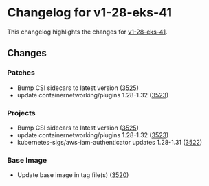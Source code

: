 # Changelog for v1-28-eks-41

This changelog highlights the changes for [v1-28-eks-41](https://github.com/aws/eks-distro/tree/v1-28-eks-41).

## Changes

### Patches
* Bump CSI sidecars to latest version ([3525](https://github.com/aws/eks-distro/pull/3525))
* update containernetworking/plugins 1.28-1.32 ([3523](https://github.com/aws/eks-distro/pull/3523))

### Projects
* Bump CSI sidecars to latest version ([3525](https://github.com/aws/eks-distro/pull/3525))
* update containernetworking/plugins 1.28-1.32 ([3523](https://github.com/aws/eks-distro/pull/3523))
* kubernetes-sigs/aws-iam-authenticator updates 1.28-1.31 ([3522](https://github.com/aws/eks-distro/pull/3522))

### Base Image
* Update base image in tag file(s) ([3520](https://github.com/aws/eks-distro/pull/3520))

